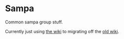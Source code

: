 # Sampa
Common sampa group stuff.

Currently just using [the wiki](https://github.com/uwsampa/sampa/wiki) to migrating off the [old wiki](https://sampa.cs.washington.edu/sampa-private/Main_Page).

